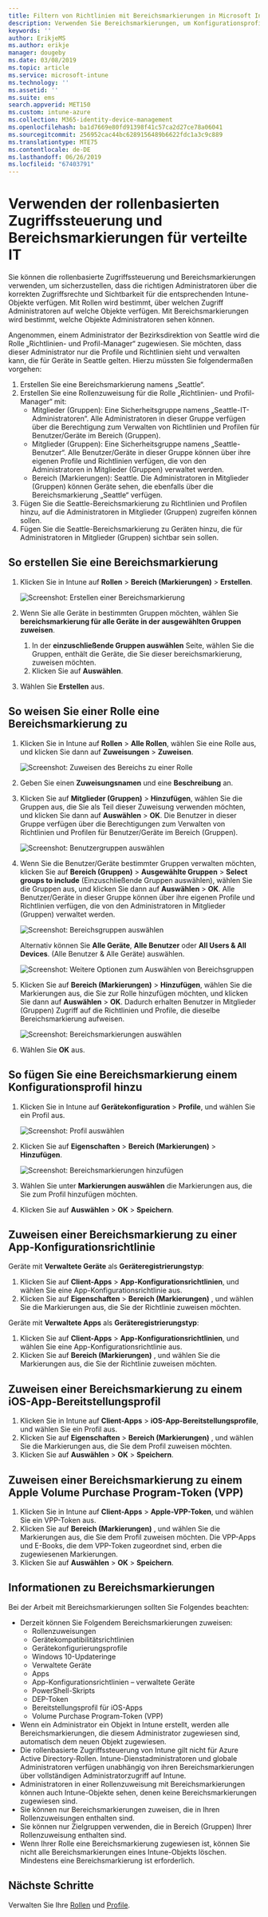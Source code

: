 ```yaml
---
title: Filtern von Richtlinien mit Bereichsmarkierungen in Microsoft Intune – Azure | Microsoft-Dokumentation
description: Verwenden Sie Bereichsmarkierungen, um Konfigurationsprofile nach bestimmten Rollen zu filtern.
keywords: ''
author: ErikjeMS
ms.author: erikje
manager: dougeby
ms.date: 03/08/2019
ms.topic: article
ms.service: microsoft-intune
ms.technology: ''
ms.assetid: ''
ms.suite: ems
search.appverid: MET150
ms.custom: intune-azure
ms.collection: M365-identity-device-management
ms.openlocfilehash: ba1d7669e80fd91398f41c57ca2d27ce78a06041
ms.sourcegitcommit: 256952cac44bc6289156489b6622fdc1a3c9c889
ms.translationtype: MTE75
ms.contentlocale: de-DE
ms.lasthandoff: 06/26/2019
ms.locfileid: "67403791"
---
```

# <a name="use-role-based-access-control-rbac-and-scope-tags-for-distributed-it"></a>Verwenden der rollenbasierten Zugriffssteuerung und Bereichsmarkierungen für verteilte IT

Sie können die rollenbasierte Zugriffssteuerung und Bereichsmarkierungen verwenden, um sicherzustellen, dass die richtigen Administratoren über die korrekten Zugriffsrechte und Sichtbarkeit für die entsprechenden Intune-Objekte verfügen. Mit Rollen wird bestimmt, über welchen Zugriff Administratoren auf welche Objekte verfügen. Mit Bereichsmarkierungen wird bestimmt, welche Objekte Administratoren sehen können.

Angenommen, einem Administrator der Bezirksdirektion von Seattle wird die Rolle „Richtlinien- und Profil-Manager“ zugewiesen. Sie möchten, dass dieser Administrator nur die Profile und Richtlinien sieht und verwalten kann, die für Geräte in Seattle gelten. Hierzu müssten Sie folgendermaßen vorgehen:

1. Erstellen Sie eine Bereichsmarkierung namens „Seattle“.
2. Erstellen Sie eine Rollenzuweisung für die Rolle „Richtlinien- und Profil-Manager“ mit: 
    - Mitglieder (Gruppen): Eine Sicherheitsgruppe namens „Seattle-IT-Administratoren“. Alle Administratoren in dieser Gruppe verfügen über die Berechtigung zum Verwalten von Richtlinien und Profilen für Benutzer/Geräte im Bereich (Gruppen).
    - Mitglieder (Gruppen): Eine Sicherheitsgruppe namens „Seattle-Benutzer“. Alle Benutzer/Geräte in dieser Gruppe können über ihre eigenen Profile und Richtlinien verfügen, die von den Administratoren in Mitglieder (Gruppen) verwaltet werden. 
    - Bereich (Markierungen): Seattle. Die Administratoren in Mitglieder (Gruppen) können Geräte sehen, die ebenfalls über die Bereichsmarkierung „Seattle“ verfügen.
3. Fügen Sie die Seattle-Bereichsmarkierung zu Richtlinien und Profilen hinzu, auf die Administratoren in Mitglieder (Gruppen) zugreifen können sollen.
4. Fügen Sie die Seattle-Bereichsmarkierung zu Geräten hinzu, die für Administratoren in Mitglieder (Gruppen) sichtbar sein sollen. 


## <a name="to-create-a-scope-tag"></a>So erstellen Sie eine Bereichsmarkierung

1. Klicken Sie in Intune auf **Rollen** > **Bereich (Markierungen)**  > **Erstellen**.

    ![Screenshot: Erstellen einer Bereichsmarkierung](./media/scope-tags/create-scope-tag.png)

3. Wenn Sie alle Geräte in bestimmten Gruppen möchten, wählen Sie **bereichsmarkierung für alle Geräte in der ausgewählten Gruppen zuweisen**.
    1. In der **einzuschließende Gruppen auswählen** Seite, wählen Sie die Gruppen, enthält die Geräte, die Sie dieser bereichsmarkierung, zuweisen möchten.
    2. Klicken Sie auf **Auswählen**.
4. Wählen Sie **Erstellen** aus.

## <a name="to-assign-a-scope-tag-to-a-role"></a>So weisen Sie einer Rolle eine Bereichsmarkierung zu

1. Klicken Sie in Intune auf **Rollen** > **Alle Rollen**, wählen Sie eine Rolle aus, und klicken Sie dann auf **Zuweisungen** > **Zuweisen**.

    ![Screenshot: Zuweisen des Bereichs zu einer Rolle](./media/scope-tags/assign-scope-to-role.png)

2. Geben Sie einen **Zuweisungsnamen** und eine **Beschreibung** an.
3. Klicken Sie auf **Mitglieder (Gruppen)**  > **Hinzufügen**, wählen Sie die Gruppen aus, die Sie als Teil dieser Zuweisung verwenden möchten, und klicken Sie dann auf **Auswählen** > **OK**. Die Benutzer in dieser Gruppe verfügen über die Berechtigungen zum Verwalten von Richtlinien und Profilen für Benutzer/Geräte im Bereich (Gruppen).

    ![Screenshot: Benutzergruppen auswählen](./media/scope-tags/select-member-groups.png)

4. Wenn Sie die Benutzer/Geräte bestimmter Gruppen verwalten möchten, klicken Sie auf **Bereich (Gruppen)**  > **Ausgewählte Gruppen** > **Select groups to include** (Einzuschließende Gruppen auswählen), wählen Sie die Gruppen aus, und klicken Sie dann auf **Auswählen** > **OK**. Alle Benutzer/Geräte in dieser Gruppe können über ihre eigenen Profile und Richtlinien verfügen, die von den Administratoren in Mitglieder (Gruppen) verwaltet werden.

    ![Screenshot: Bereichsgruppen auswählen](./media/scope-tags/select-scope-groups.png)

    Alternativ können Sie **Alle Geräte**, **Alle Benutzer** oder **All Users & All Devices**. (Alle Benutzer & Alle Geräte) auswählen.

    ![Screenshot: Weitere Optionen zum Auswählen von Bereichsgruppen](./media/scope-tags/scope-group-other-options.png)
    
5. Klicken Sie auf **Bereich (Markierungen)**  > **Hinzufügen**, wählen Sie die Markierungen aus, die Sie zur Rolle hinzufügen möchten, und klicken Sie dann auf **Auswählen** > **OK**. Dadurch erhalten Benutzer in Mitglieder (Gruppen) Zugriff auf die Richtlinien und Profile, die dieselbe Bereichsmarkierung aufweisen.

    ![Screenshot: Bereichsmarkierungen auswählen](./media/scope-tags/select-scope-tags.png)

6. Wählen Sie **OK** aus. 

## <a name="to-add-a-scope-tag-to-a-configuration-profile"></a>So fügen Sie eine Bereichsmarkierung einem Konfigurationsprofil hinzu
1. Klicken Sie in Intune auf **Gerätekonfiguration** > **Profile**, und wählen Sie ein Profil aus.

    ![Screenshot: Profil auswählen](./media/scope-tags/choose-profile.png)

2. Klicken Sie auf **Eigenschaften** > **Bereich (Markierungen)**  > **Hinzufügen**.

    ![Screenshot: Bereichsmarkierungen hinzufügen](./media/scope-tags/add-scope-tags.png)

3. Wählen Sie unter **Markierungen auswählen** die Markierungen aus, die Sie zum Profil hinzufügen möchten.
4. Klicken Sie auf **Auswählen** > **OK** > **Speichern**.

## <a name="to-assign-a-scope-tag-to-an-app-configuration-policy"></a>Zuweisen einer Bereichsmarkierung zu einer App-Konfigurationsrichtlinie
Geräte mit **Verwaltete Geräte** als **Geräteregistrierungstyp**:
1. Klicken Sie auf **Client-Apps** > **App-Konfigurationsrichtlinien**, und wählen Sie eine App-Konfigurationsrichtlinie aus.
2. Klicken Sie auf **Eigenschaften** > **Bereich (Markierungen)** , und wählen Sie die Markierungen aus, die Sie der Richtlinie zuweisen möchten.

Geräte mit **Verwaltete Apps** als **Geräteregistrierungstyp**:
1. Klicken Sie auf **Client-Apps** > **App-Konfigurationsrichtlinien**, und wählen Sie eine App-Konfigurationsrichtlinie aus.
2. Klicken Sie auf **Bereich (Markierungen)** , und wählen Sie die Markierungen aus, die Sie der Richtlinie zuweisen möchten.


## <a name="to-assign-a-scope-tag-to-an-ios-app-provisioning-profile"></a>Zuweisen einer Bereichsmarkierung zu einem iOS-App-Bereitstellungsprofil
1. Klicken Sie in Intune auf **Client-Apps** > **iOS-App-Bereitstellungsprofile**, und wählen Sie ein Profil aus.
2. Klicken Sie auf **Eigenschaften** > **Bereich (Markierungen)** , und wählen Sie die Markierungen aus, die Sie dem Profil zuweisen möchten.
3. Klicken Sie auf **Auswählen** > **OK** > **Speichern**.

## <a name="to-assign-a-scope-tag-to-an-apple-volume-purchase-program-vpp-token"></a>Zuweisen einer Bereichsmarkierung zu einem Apple Volume Purchase Program-Token (VPP)
1. Klicken Sie in Intune auf **Client-Apps** > **Apple-VPP-Token**, und wählen Sie ein VPP-Token aus.
2. Klicken Sie auf **Bereich (Markierungen)** , und wählen Sie die Markierungen aus, die Sie dem Profil zuweisen möchten. Die VPP-Apps und E-Books, die dem VPP-Token zugeordnet sind, erben die zugewiesenen Markierungen.
3. Klicken Sie auf **Auswählen** > **OK** > **Speichern**.

## <a name="scope-tag-details"></a>Informationen zu Bereichsmarkierungen
Bei der Arbeit mit Bereichsmarkierungen sollten Sie Folgendes beachten:

- Derzeit können Sie Folgendem Bereichsmarkierungen zuweisen:
    - Rollenzuweisungen
    - Gerätekompatibilitätsrichtlinien
    - Gerätekonfigurierungsprofile
    - Windows 10-Updateringe
    - Verwaltete Geräte
    - Apps
    - App-Konfigurationsrichtlinien – verwaltete Geräte
    - PowerShell-Skripts
    - DEP-Token
    - Bereitstellungsprofil für iOS-Apps
    - Volume Purchase Program-Token (VPP)
- Wenn ein Administrator ein Objekt in Intune erstellt, werden alle Bereichsmarkierungen, die diesem Administrator zugewiesen sind, automatisch dem neuen Objekt zugewiesen.
- Die rollenbasierte Zugriffssteuerung von Intune gilt nicht für Azure Active Directory-Rollen. Intune-Dienstadministratoren und globale Administratoren verfügen unabhängig von ihren Bereichsmarkierungen über vollständigen Administratorzugriff auf Intune.
- Administratoren in einer Rollenzuweisung mit Bereichsmarkierungen können auch Intune-Objekte sehen, denen keine Bereichsmarkierungen zugewiesen sind.
- Sie können nur Bereichsmarkierungen zuweisen, die in Ihren Rollenzuweisungen enthalten sind.
- Sie können nur Zielgruppen verwenden, die in Bereich (Gruppen) Ihrer Rollenzuweisung enthalten sind.
- Wenn Ihrer Rolle eine Bereichsmarkierung zugewiesen ist, können Sie nicht alle Bereichsmarkierungen eines Intune-Objekts löschen. Mindestens eine Bereichsmarkierung ist erforderlich.

## <a name="next-steps"></a>Nächste Schritte

Verwalten Sie Ihre [Rollen](role-based-access-control.md) und [Profile](device-profile-assign.md).
